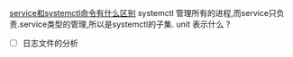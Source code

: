[service和systemctl命令有什么区别](https://blog.csdn.net/qq_20388417/article/details/105125349)
systemctl 管理所有的进程,而service只负责.service类型的管理,所以是systemctl的子集.
unit 表示什么 ?

- [ ] 日志文件的分析